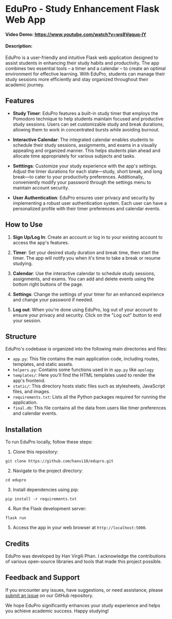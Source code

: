 # EduPro - Study Enhancement Flask Web App

#### Video Demo:  https://www.youtube.com/watch?v=ws8Vqquq-lY

#### Description: 

EduPro is a user-friendly and intuitive Flask web application designed to assist students in enhancing their study habits and productivity. The app combines two essential tools – a timer and a calendar – to create an optimal environment for effective learning. With EduPro, students can manage their study sessions more efficiently and stay organized throughout their academic journey.

## Features

- **Study Timer**: EduPro features a built-in study timer that employs the Pomodoro technique to help students maintain focused and productive study sessions. Users can set customizable study and break durations, allowing them to work in concentrated bursts while avoiding burnout.

- **Interactive Calendar**: The integrated calendar enables students to schedule their study sessions, assignments, and exams in a visually appealing and organized manner. This helps students plan ahead and allocate time appropriately for various subjects and tasks.

- **Setttings**: Customize your study experience with the app's settings. Adjust the timer durations for each state—study, short break, and long break—to cater to your productivity preferences. Additionally, conveniently modify your password through the settings menu to maintain account security.

- **User Authentication**: EduPro ensures user privacy and security by implementing a robust user authentication system. Each user can have a personalized profile with their timer preferences and calendar events.

## How to Use

1. **Sign Up/Log In**: Create an account or log in to your existing account to access the app's features.

2. **Timer**: Set your desired study duration and break time, then start the timer. The app will notify you when it's time to take a break or resume studying.

3. **Calendar**: Use the interactive calendar to schedule study sessions, assignments, and exams. You can add and delete events using the bottom right buttons of the page.

4. **Settings**: Change the settings of your timer for an enhanced expirience and change your password if needed. 

5. **Log out**: When you're done using EduPro, log out of your account to ensure your privacy and security. Click on the "Log out" button to end your session.

## Structure

EduPro's codebase is organized into the following main directories and files:

- `app.py`: This file contains the main application code, including routes, templates, and static assets.
- `helpers.py`: Contains some functions used in in `app.py` like `apology`
- `templates/`: Here you'll find the HTML templates used to render the app's frontend.
- `static/`: This directory hosts static files such as stylesheets, JavaScript files, and images.
- `requirements.txt`: Lists all the Python packages required for running the application.
- `final.db`: This file contains all the data from users like timer preferences and calendar events.


## Installation

To run EduPro locally, follow these steps:

1. Clone this repository:
```
git clone https://github.com/hanvi10/edupro.git
```

2. Navigate to the project directory:
```
cd edupro
```

3. Install dependencies using pip:
```
pip install -r requirements.txt
```

4. Run the Flask development server:
```
flask run
```

5. Access the app in your web browser at `http://localhost:5000`.

## Credits

EduPro was developed by Han Virgili Phan. I acknowledge the contributions of various open-source libraries and tools that made this project possible.

## Feedback and Support

If you encounter any issues, have suggestions, or need assistance, please [submit an issue](https://github.com/hanvi10/edupro/issues) on our GitHub repository.

We hope EduPro significantly enhances your study experience and helps you achieve academic success. Happy studying!